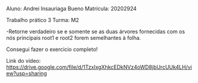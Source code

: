 Aluno: Andrei Insauriaga Bueno
Matrícula: 20202924

Trabalho prático 3 
Turma: M2

-Retorne verdadeiro se e somente se as duas árvores fornecidas com os nós principais root1 e root2
forem semelhantes à folha.

Consegui fazer o exercicio completo!

Link do vídeo: https://drive.google.com/file/d/1TzxIxgXhkcEDkNVz4oWD8jbUrcUUk4LH/view?usp=sharing
